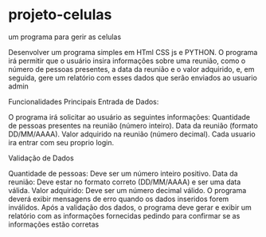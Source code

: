 # projeto-celulas
um programa para gerir as celulas 

Desenvolver um programa simples em HTml CSS js e PYTHON. O programa irá permitir que o usuário insira informações sobre uma reunião, como o número de pessoas presentes, a data da reunião e o valor adquirido, e, em seguida, gere um relatório com esses dados que serão enviados ao usuario admin

Funcionalidades Principais
Entrada de Dados:

O programa irá solicitar ao usuário as seguintes informações:
Quantidade de pessoas presentes na reunião (número inteiro).
Data da reunião (formato DD/MM/AAAA).
Valor adquirido na reunião (número decimal).
Cada usuario ira entrar com seu proprio login.

Validação de Dados

Quantidade de pessoas: Deve ser um número inteiro positivo.
Data da reunião: Deve estar no formato correto (DD/MM/AAAA) e ser uma data válida.
Valor adquirido: Deve ser um número decimal válido.
O programa deverá exibir mensagens de erro quando os dados inseridos forem inválidos.
Após a validação dos dados, o programa deve gerar e exibir um relatório com as informações fornecidas pedindo para confirmar se as informações estão corretas
